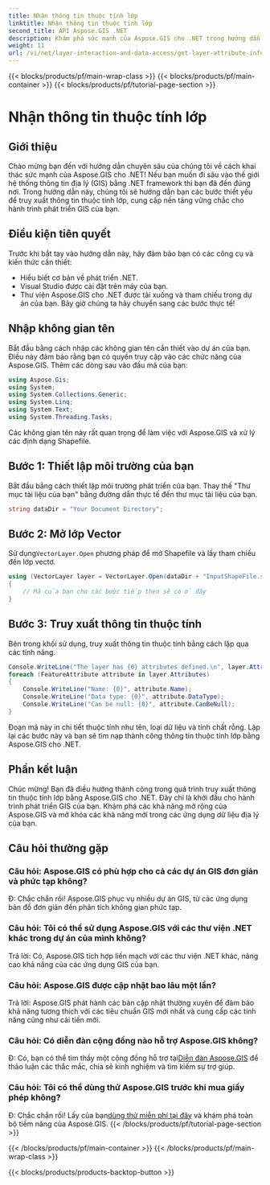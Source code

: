 ```yaml
---
title: Nhận thông tin thuộc tính lớp
linktitle: Nhận thông tin thuộc tính lớp
second_title: API Aspose.GIS .NET
description: Khám phá sức mạnh của Aspose.GIS cho .NET trong hướng dẫn từng bước này. Truy xuất thông tin thuộc tính lớp một cách dễ dàng. Tải về dùng thử ngay!
weight: 11
url: /vi/net/layer-interaction-and-data-access/get-layer-attribute-information/
---
```


{{< blocks/products/pf/main-wrap-class >}}
{{< blocks/products/pf/main-container >}}
{{< blocks/products/pf/tutorial-page-section >}}

# Nhận thông tin thuộc tính lớp

## Giới thiệu
Chào mừng bạn đến với hướng dẫn chuyên sâu của chúng tôi về cách khai thác sức mạnh của Aspose.GIS cho .NET! Nếu bạn muốn đi sâu vào thế giới hệ thống thông tin địa lý (GIS) bằng .NET framework thì bạn đã đến đúng nơi. Trong hướng dẫn này, chúng tôi sẽ hướng dẫn bạn các bước thiết yếu để truy xuất thông tin thuộc tính lớp, cung cấp nền tảng vững chắc cho hành trình phát triển GIS của bạn.
## Điều kiện tiên quyết
Trước khi bắt tay vào hướng dẫn này, hãy đảm bảo bạn có các công cụ và kiến thức cần thiết:
- Hiểu biết cơ bản về phát triển .NET.
- Visual Studio được cài đặt trên máy của bạn.
- Thư viện Aspose.GIS cho .NET được tải xuống và tham chiếu trong dự án của bạn.
Bây giờ chúng ta hãy chuyển sang các bước thực tế!
## Nhập không gian tên
Bắt đầu bằng cách nhập các không gian tên cần thiết vào dự án của bạn. Điều này đảm bảo rằng bạn có quyền truy cập vào các chức năng của Aspose.GIS. Thêm các dòng sau vào đầu mã của bạn:
```csharp
using Aspose.Gis;
using System;
using System.Collections.Generic;
using System.Linq;
using System.Text;
using System.Threading.Tasks;
```
Các không gian tên này rất quan trọng để làm việc với Aspose.GIS và xử lý các định dạng Shapefile.
## Bước 1: Thiết lập môi trường của bạn
Bắt đầu bằng cách thiết lập môi trường phát triển của bạn. Thay thế "Thư mục tài liệu của bạn" bằng đường dẫn thực tế đến thư mục tài liệu của bạn.
```csharp
string dataDir = "Your Document Directory";
```
## Bước 2: Mở lớp Vector
 Sử dụng`VectorLayer.Open` phương pháp để mở Shapefile và lấy tham chiếu đến lớp vectơ.
```csharp
using (VectorLayer layer = VectorLayer.Open(dataDir + "InputShapeFile.shp", Drivers.Shapefile))
{
    // Mã của bạn cho các bước tiếp theo sẽ có ở đây
}
```
## Bước 3: Truy xuất thông tin thuộc tính
Bên trong khối sử dụng, truy xuất thông tin thuộc tính bằng cách lặp qua các tính năng.
```csharp
Console.WriteLine("The layer has {0} attributes defined.\n", layer.Attributes.Count);
foreach (FeatureAttribute attribute in layer.Attributes)
{
    Console.WriteLine("Name: {0}", attribute.Name);
    Console.WriteLine("Data type: {0}", attribute.DataType);
    Console.WriteLine("Can be null: {0}", attribute.CanBeNull);
}
```
Đoạn mã này in chi tiết thuộc tính như tên, loại dữ liệu và tính chất rỗng.
Lặp lại các bước này và bạn sẽ tìm nạp thành công thông tin thuộc tính lớp bằng Aspose.GIS cho .NET.
## Phần kết luận
Chúc mừng! Bạn đã điều hướng thành công trong quá trình truy xuất thông tin thuộc tính lớp bằng Aspose.GIS cho .NET. Đây chỉ là khởi đầu cho hành trình phát triển GIS của bạn. Khám phá các khả năng mở rộng của Aspose.GIS và mở khóa các khả năng mới trong các ứng dụng dữ liệu địa lý của bạn.

## Câu hỏi thường gặp
### Câu hỏi: Aspose.GIS có phù hợp cho cả các dự án GIS đơn giản và phức tạp không?
Đ: Chắc chắn rồi! Aspose.GIS phục vụ nhiều dự án GIS, từ các ứng dụng bản đồ đơn giản đến phân tích không gian phức tạp.
### Câu hỏi: Tôi có thể sử dụng Aspose.GIS với các thư viện .NET khác trong dự án của mình không?
Trả lời: Có, Aspose.GIS tích hợp liền mạch với các thư viện .NET khác, nâng cao khả năng của các ứng dụng GIS của bạn.
### Câu hỏi: Aspose.GIS được cập nhật bao lâu một lần?
Trả lời: Aspose.GIS phát hành các bản cập nhật thường xuyên để đảm bảo khả năng tương thích với các tiêu chuẩn GIS mới nhất và cung cấp các tính năng cũng như cải tiến mới.
### Câu hỏi: Có diễn đàn cộng đồng nào hỗ trợ Aspose.GIS không?
 Đ: Có, bạn có thể tìm thấy một cộng đồng hỗ trợ tại[Diễn đàn Aspose.GIS](https://forum.aspose.com/c/gis/33) để thảo luận các thắc mắc, chia sẻ kinh nghiệm và tìm kiếm sự trợ giúp.
### Câu hỏi: Tôi có thể dùng thử Aspose.GIS trước khi mua giấy phép không?
 Đ: Chắc chắn rồi! Lấy của bạn[dùng thử miễn phí tại đây](https://releases.aspose.com/) và khám phá toàn bộ tiềm năng của Aspose.GIS.
{{< /blocks/products/pf/tutorial-page-section >}}

{{< /blocks/products/pf/main-container >}}
{{< /blocks/products/pf/main-wrap-class >}}

{{< blocks/products/products-backtop-button >}}
